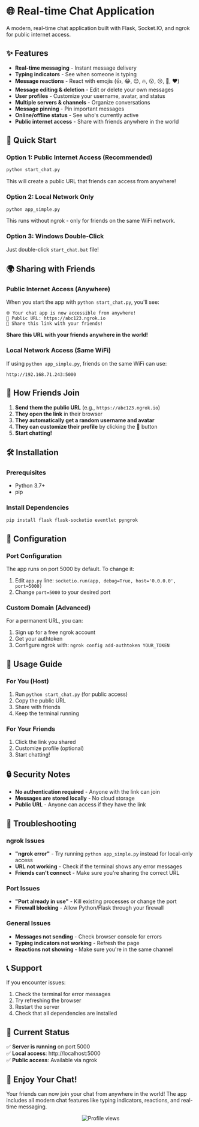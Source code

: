 # 🌐 Real-time Chat Application

A modern, real-time chat application built with Flask, Socket.IO, and ngrok for public internet access.

## ✨ Features

- **Real-time messaging** - Instant message delivery
- **Typing indicators** - See when someone is typing
- **Message reactions** - React with emojis (👍, 😂, 😊, 🔥, 😮, 😢, 🎉, ❤️)
- **Message editing & deletion** - Edit or delete your own messages
- **User profiles** - Customize your username, avatar, and status
- **Multiple servers & channels** - Organize conversations
- **Message pinning** - Pin important messages
- **Online/offline status** - See who's currently active
- **Public internet access** - Share with friends anywhere in the world

## 🚀 Quick Start

### Option 1: Public Internet Access (Recommended)
```bash
python start_chat.py
```
This will create a public URL that friends can access from anywhere!

### Option 2: Local Network Only
```bash
python app_simple.py
```
This runs without ngrok - only for friends on the same WiFi network.

### Option 3: Windows Double-Click
Just double-click `start_chat.bat` file!

## 🌍 Sharing with Friends

### Public Internet Access (Anywhere)
When you start the app with `python start_chat.py`, you'll see:
```
🌐 Your chat app is now accessible from anywhere!
📱 Public URL: https://abc123.ngrok.io
🔗 Share this link with your friends!
```

**Share this URL with your friends anywhere in the world!**

### Local Network Access (Same WiFi)
If using `python app_simple.py`, friends on the same WiFi can use:
```
http://192.168.71.243:5000
```

## 📱 How Friends Join

1. **Send them the public URL** (e.g., `https://abc123.ngrok.io`)
2. **They open the link** in their browser
3. **They automatically get a random username and avatar**
4. **They can customize their profile** by clicking the 👤 button
5. **Start chatting!**

## 🛠️ Installation

### Prerequisites
- Python 3.7+
- pip

### Install Dependencies
```bash
pip install flask flask-socketio eventlet pyngrok
```

## 🔧 Configuration

### Port Configuration
The app runs on port 5000 by default. To change it:
1. Edit `app.py` line: `socketio.run(app, debug=True, host='0.0.0.0', port=5000)`
2. Change `port=5000` to your desired port

### Custom Domain (Advanced)
For a permanent URL, you can:
1. Sign up for a free ngrok account
2. Get your authtoken
3. Configure ngrok with: `ngrok config add-authtoken YOUR_TOKEN`

## 🎯 Usage Guide

### For You (Host)
1. Run `python start_chat.py` (for public access)
2. Copy the public URL
3. Share with friends
4. Keep the terminal running

### For Your Friends
1. Click the link you shared
2. Customize profile (optional)
3. Start chatting!

## 🔒 Security Notes

- **No authentication required** - Anyone with the link can join
- **Messages are stored locally** - No cloud storage
- **Public URL** - Anyone can access if they have the link

## 🐛 Troubleshooting

### ngrok Issues
- **"ngrok error"** - Try running `python app_simple.py` instead for local-only access
- **URL not working** - Check if the terminal shows any error messages
- **Friends can't connect** - Make sure you're sharing the correct URL

### Port Issues
- **"Port already in use"** - Kill existing processes or change the port
- **Firewall blocking** - Allow Python/Flask through your firewall

### General Issues
- **Messages not sending** - Check browser console for errors
- **Typing indicators not working** - Refresh the page
- **Reactions not showing** - Make sure you're in the same channel

## 📞 Support

If you encounter issues:
1. Check the terminal for error messages
2. Try refreshing the browser
3. Restart the server
4. Check that all dependencies are installed

## 🎉 Current Status

✅ **Server is running** on port 5000  
✅ **Local access**: http://localhost:5000   
✅ **Public access**: Available via ngrok  

## 🎉 Enjoy Your Chat!

Your friends can now join your chat from anywhere in the world! The app includes all modern chat features like typing indicators, reactions, and real-time messaging.

<p align="center">
  <img src="https://komarev.com/ghpvc/?username=LuziaAnaJS&style=flat-square&color=F720D4" alt="Profile views" />
</p>

